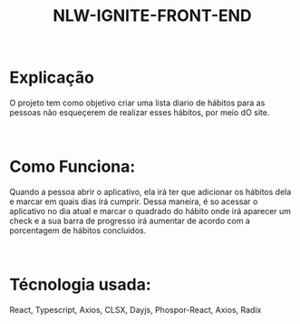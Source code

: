 <p align="center">
  <h1 align="center">NLW-IGNITE-FRONT-END</h1>
</p>

</br>

# Explicação

O projeto tem como objetivo criar uma lista diario de hábitos para as pessoas não esqueçerem de realizar esses hábitos, por meio dO site.

</br>

# Como Funciona:

Quando a pessoa abrir o aplicativo, ela irá ter que adicionar os hábitos dela e marcar em quais dias irá cumprir. Dessa maneira, é so acessar o aplicativo no dia atual e marcar o quadrado do hábito onde irá aparecer um check e a sua barra de progresso irá aumentar de acordo com a porcentagem de hábitos concluidos.

</br>

# Técnologia usada:

React, Typescript, Axios, CLSX, Dayjs, Phospor-React, Axios, Radix
